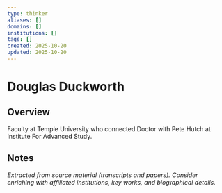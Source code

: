 ```yaml
---
type: thinker
aliases: []
domains: []
institutions: []
tags: []
created: 2025-10-20
updated: 2025-10-20
---
```


# Douglas Duckworth

## Overview

Faculty at Temple University who connected Doctor with Pete Hutch at Institute For Advanced Study.

## Notes

*Extracted from source material (transcripts and papers). Consider enriching with affiliated institutions, key works, and biographical details.*
